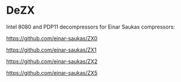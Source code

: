 # DeZX
Intel 8080 and PDP11 decompressors for Einar Saukas compressors:

https://github.com/einar-saukas/ZX0

https://github.com/einar-saukas/ZX1

https://github.com/einar-saukas/ZX2

https://github.com/einar-saukas/ZX5
